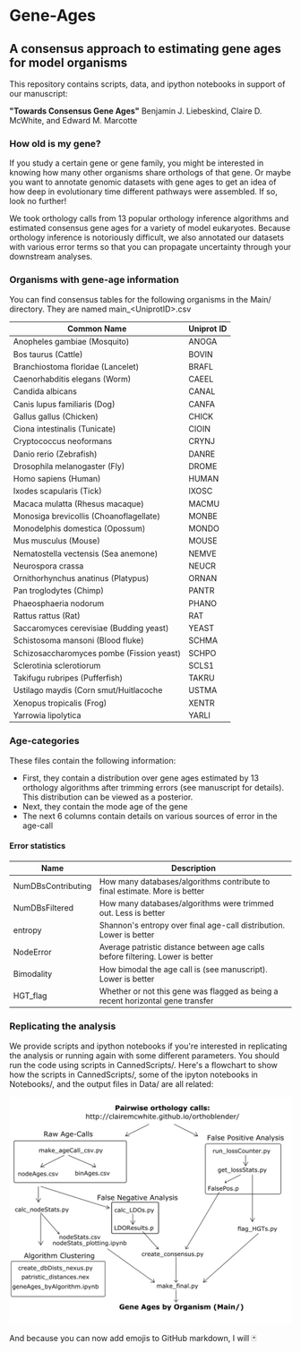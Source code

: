 # Gene-Ages

## A consensus approach to estimating gene ages for model organisms

This repository contains scripts, data, and ipython notebooks in support of our manuscript:

**"Towards Consensus Gene Ages"** 
Benjamin J. Liebeskind, Claire D. McWhite, and Edward M. Marcotte

### How old is my gene?

If you study a certain gene or gene family, you might be interested in knowing how many other organisms share orthologs of that gene. Or maybe you want to annotate genomic datasets with gene ages to get an idea of how deep in evolutionary time different pathways were assembled. If so, look no further!

We took orthology calls from 13 popular orthology inference algorithms and estimated consensus gene ages for a variety of model eukaryotes. Because orthology inference is notoriously difficult, we also annotated our datasets with various error terms so that you can propagate uncertainty through your downstream analyses.

### Organisms with gene-age information

You can find consensus tables for the following organisms in the Main/ directory. They are named main_\<UniprotID\>.csv

| **Common Name** | **Uniprot ID** | 
| --------------- | -------------- |
| Anopheles gambiae (Mosquito) | ANOGA | 
| Bos taurus (Cattle) | BOVIN | 
| Branchiostoma floridae (Lancelet) | BRAFL | 
| Caenorhabditis elegans (Worm) | CAEEL | 
| Candida albicans | CANAL | 
| Canis lupus familiaris (Dog) | CANFA | 
| Gallus gallus (Chicken) | CHICK | 
| Ciona intestinalis (Tunicate) | CIOIN | 
| Cryptococcus neoformans | CRYNJ | 
| Danio rerio (Zebrafish) | DANRE | 
| Drosophila melanogaster (Fly) | DROME | 
| Homo sapiens (Human) | HUMAN | 
| Ixodes scapularis (Tick) | IXOSC | 
| Macaca mulatta (Rhesus macaque) | MACMU | 
| Monosiga brevicollis (Choanoflagellate) | MONBE | 
| Monodelphis domestica (Opossum) | MONDO | 
| Mus musculus (Mouse) | MOUSE | 
| Nematostella vectensis (Sea anemone) | NEMVE | 
| Neurospora crassa | NEUCR | 
| Ornithorhynchus anatinus (Platypus) | ORNAN | 
| Pan troglodytes (Chimp) | PANTR | 
| Phaeosphaeria nodorum | PHANO | 
| Rattus rattus (Rat) | RAT | 
| Saccaromyces cerevisiae (Budding yeast) | YEAST | 
| Schistosoma mansoni (Blood fluke) | SCHMA | 
| Schizosaccharomyces pombe (Fission yeast) | SCHPO | 
| Sclerotinia sclerotiorum | SCLS1 | 
| Takifugu rubripes (Pufferfish) | TAKRU | 
| Ustilago maydis (Corn smut/Huitlacoche | USTMA | 
| Xenopus tropicalis (Frog) | XENTR | 
| Yarrowia lipolytica | YARLI |

### Age-categories

These files contain the following information:
- First, they contain a distribution over gene ages estimated by 13 orthology algorithms
after trimming errors (see manuscript for details). This distribution can be viewed as
a posterior.
- Next, they contain the mode age of the gene
- The next 6 columns contain details on various sources of error in the age-call

#### Error statistics

| Name | Description |
| ---- | ----------- | 
| NumDBsContributing | How many databases/algorithms contribute to final estimate. More is better |	
| NumDBsFiltered | How many databases/algorithms were trimmed out. Less is better |
| entropy | Shannon's entropy over final age-call distribution. Lower is better |
| NodeError	| Average patristic distance between age calls before filtering. Lower is better |
| Bimodality | How bimodal the age call is (see manuscript). Lower is better | 
| HGT_flag | Whether or not this gene was flagged as being a recent horizontal gene transfer |

### Replicating the analysis

We provide scripts and ipython notebooks if you're interested in replicating the analysis or
running again with some different parameters. You should run the code using scripts in 
CannedScripts/. Here's a flowchart to show how the scripts in CannedScripts/, some of the
ipyton notebooks in Notebooks/, and the output files in Data/ are all related:

![Flowchart](pics/Flowchart.png)


And because you can now add emojis to GitHub markdown, I will
:black_joker: